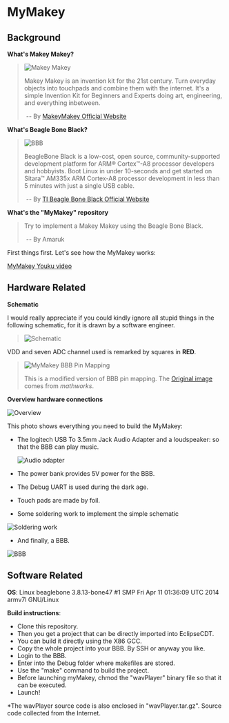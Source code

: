 # MyMakey

## Background

**What's Makey Makey?**

> ![Makey Makey](http://www.makeymakey.com/makey-with-clips-toty.png)
>
> Makey Makey is an invention kit for the 21st century. Turn everyday objects into touchpads and combine them with the internet. It's a simple Invention Kit for Beginners and Experts doing art, engineering, and everything inbetween.
>
> ​											-- By [MakeyMakey Official Website](http://www.makeymakey.com/)

**What's Beagle Bone Black?**

> ![BBB](http://www.ti.com/diagrams/med_beaglebk_board_sideways.jpg)
>
> BeagleBone Black is a low-cost, open source, community-supported development platform for ARM® Cortex™-A8 processor developers and hobbyists. Boot Linux in under 10-seconds and get started on Sitara™ AM335x ARM Cortex-A8 processor development in less than 5 minutes with just a single USB cable.
>
> ​											-- By [TI Beagle Bone Black Official Website](http://www.ti.com/tool/beaglebk)

**What's the "MyMakey" repository**

> Try to implement a Makey Makey using the Beagle Bone Black.
>
> ​											-- By Amaruk

First things first. Let's see how the MyMakey works:

[MyMakey Youku video](https://v.youku.com/v_show/id_XMjQ5MDY1NDk3Ng==.html)



## Hardware Related

**Schematic**

I would really appreciate if you could kindly ignore all stupid things in the following schematic, for it is drawn by a software engineer.

> ![Schematic](https://amaruk.github.io/repos_images/MyMakey_Schematic.png)

VDD and seven ADC channel used is remarked by squares in **RED**.

>![MyMakey BBB Pin Mapping](https://amaruk.github.io/repos_images/MyMakey_BBB_pin_map.png)
>
>This is a modified version of BBB pin mapping. The [Original image](http://cn.mathworks.com/help/supportpkg/beagleboneio/ug/beaglebone-black-pin-map.html) comes from *mathworks*.

**Overview hardware connections**

![Overview](https://amaruk.github.io/repos_images/MyMakey_overview.jpg)

This photo shows everything you need to build the MyMakey:

* The logitech USB To 3.5mm Jack Audio Adapter and a loudspeaker: so that the BBB can play music.

  ![Audio adapter](https://amaruk.github.io/repos_images/MyMakey_logitech.jpg)

* The power bank provides 5V power for the BBB.

* The Debug UART is used during the dark age.

* Touch pads are made by foil.

* Some soldering work to implement the simple schematic

![Soldering work](https://amaruk.github.io/repos_images/MyMakey_soldering_work.png)

* And finally, a BBB.

![BBB](https://amaruk.github.io/repos_images/MyMakey_BBB_connection.jpg)

## Software Related

**OS**: Linux beaglebone 3.8.13-bone47 #1 SMP Fri Apr 11 01:36:09 UTC 2014 armv7l GNU/Linux

**Build instructions**:

* Clone this repository.
* Then you get a project that can be directly imported into EclipseCDT.
* You can build it directly using the X86 GCC.
* Copy the whole project into your BBB. By SSH or anyway you like.
* Login to the BBB.
* Enter into the Debug folder where makefiles are stored.
* Use the "make" command to build the project.
* Before launching myMakey, chmod the "wavPlayer" binary file so that it can be executed.
* Launch!

*The wavPlayer source code is also enclosed in "wavPlayer.tar.gz". Source code collected from the Internet.





